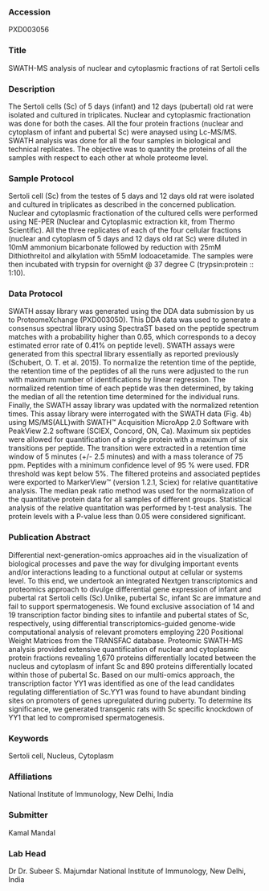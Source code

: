### Accession
PXD003056

### Title
SWATH-MS analysis of nuclear and cytoplasmic fractions of rat Sertoli cells

### Description
The Sertoli cells (Sc) of 5 days (infant) and 12 days (pubertal) old rat were isolated and cultured in triplicates. Nuclear and cytoplasmic fractionation was done for both the cases. All the four protein fractions (nuclear and cytoplasm of infant and pubertal Sc) were anaysed using Lc-MS/MS. SWATH analysis was done for all the four samples in biological and technical replicates. The objective was to quantity the proteins of all the samples with respect to each other at whole proteome level.

### Sample Protocol
Sertoli cell (Sc) from the testes of 5 days and 12 days old rat were isolated and cultured in triplicates as described in the concerned publication. Nuclear and cytoplasmic fractionation of the cultured cells were performed using NE-PER (Nuclear and Cytoplasmic extraction kit, from Thermo Scientific). All the three replicates of each of the four cellular fractions (nuclear and cytoplasm of 5 days and 12 days old rat Sc) were diluted in 10mM ammonium bicarbonate followed by reduction with 25mM Dithiothreitol and alkylation with 55mM Iodoacetamide. The samples were then incubated with trypsin for overnight @ 37 degree C (trypsin:protein :: 1:10).

### Data Protocol
SWATH assay library was generated using the DDA data submission by us to ProteomeXchange (PXD003050). This DDA data was used to generate a consensus spectral library using SpectraST based on the peptide spectrum matches with a probability higher than 0.65, which corresponds to a decoy estimated error rate of 0.41% on peptide level). SWATH assays were generated from this spectral library essentially as reported previously (Schubert, O. T. et al. 2015). To normalize the retention time of the peptide, the retention time of the peptides of all the runs were adjusted to the run with maximum number of identifications by linear regression. The normalized retention time of each peptide was then determined, by taking the median of all the retention time determined for the individual runs. Finally, the SWATH assay library was updated with the normalized retention times. This assay library were interrogated with the SWATH data (Fig. 4b) using MS/MS(ALL)with SWATH™ Acquisition MicroApp 2.0 Software with PeakView 2.2 software (SCIEX, Concord, ON, Ca). Maximum six peptides were allowed for quantification of a single protein with a maximum of six transitions per peptide. The transition were extracted in a retention time window of 5 minutes (+/- 2.5 minutes) and with a mass tolerance of 75 ppm. Peptides with a minimum confidence level of 95 % were used. FDR threshold was kept below 5%. The filtered proteins and associated peptides were exported to MarkerView™ (version 1.2.1, Sciex) for relative quantitative analysis. The median peak ratio method was used for the normalization of the quantitative protein data for all samples of different groups. Statistical analysis of the relative quantitation was performed by t-test analysis. The protein levels with a P-value less than 0.05 were considered significant.

### Publication Abstract
Differential next-generation-omics approaches aid in the visualization of biological processes and pave the way for divulging important events and/or interactions leading to a functional output at cellular or systems level. To this end, we undertook an integrated Nextgen transcriptomics and proteomics approach to divulge differential gene expression of infant and pubertal rat Sertoli cells (Sc).Unlike, pubertal Sc, infant Sc are immature and fail to support spermatogenesis. We found exclusive association of 14 and 19 transcription factor binding sites to infantile and pubertal states of Sc, respectively, using differential transcriptomics-guided genome-wide computational analysis of relevant promoters employing 220 Positional Weight Matrices from the TRANSFAC database. Proteomic SWATH-MS analysis provided extensive quantification of nuclear and cytoplasmic protein fractions revealing 1,670 proteins differentially located between the nucleus and cytoplasm of infant Sc and 890 proteins differentially located within those of pubertal Sc. Based on our multi-omics approach, the transcription factor YY1 was identified as one of the lead candidates regulating differentiation of Sc.YY1 was found to have abundant binding sites on promoters of genes upregulated during puberty. To determine its significance, we generated transgenic rats with Sc specific knockdown of YY1 that led to compromised spermatogenesis.

### Keywords
Sertoli cell, Nucleus, Cytoplasm

### Affiliations
National Institute of Immunology, New Delhi, India

### Submitter
Kamal Mandal

### Lab Head
Dr Dr. Subeer S. Majumdar
National Institute of Immunology, New Delhi, India


